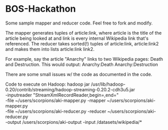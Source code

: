 BOS-Hackathon
=============

Some sample mapper and reducer code. Feel free to fork and modify.

The mapper generates tuples of article:link, where article is the title of the article being looked at and link is every internal Wikipedia link that's referenced.
The reducer takes sorted(!) tuples of article:link, article:link2 and makes them into lists article:link link2.

For example, say the article "Anarchy" links to two Wikipedia pages: Death and Destruction. This would output:
Anarchy:Death
Anarchy:Destruction

There are some small issues w/ the code as documented in the code.


Code to execute on Hadoop:
hadoop jar /usr/lib/hadoop-0.20/contrib/streaming/hadoop-streaming-0.20.2-cdh3u5.jar \
-inputreader "StreamXmlRecordReader,begin=<page>,end=</page>" \
-file ~/users/scorpions/aki-mapper.py -mapper ~/users/scorpions/aki-mapper.py \
-file ~/users/scorpions/aki-reducer.py -reducer ~/users/scorpions/aki-reducer.py \
-output /users/scorpions/aki-output -input /datasets/wikipedia/*